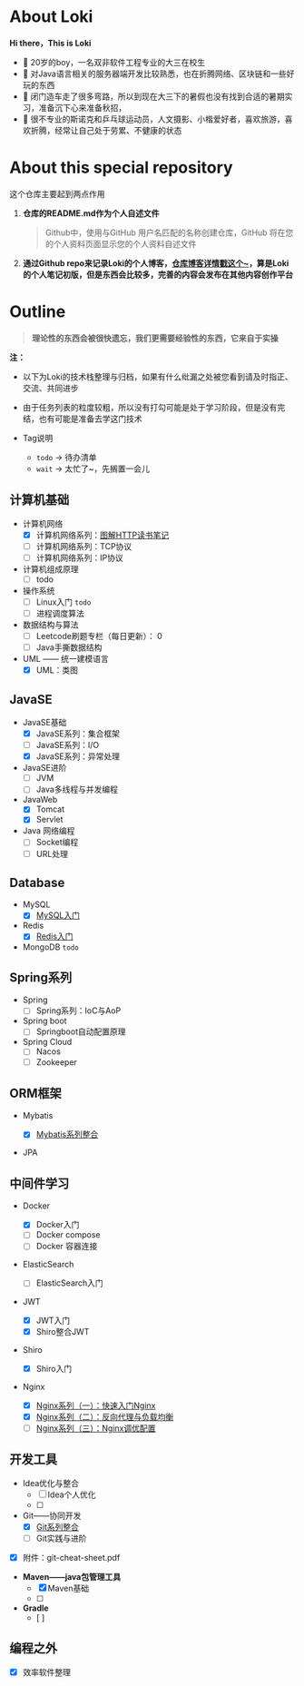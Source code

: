 # About Loki

**Hi there，This is Loki**

+ :watermelon: 20岁的boy，一名双非软件工程专业的大三在校生
+ :ear_of_rice: 对Java语言相关的服务器端开发比较熟悉，也在折腾网络、区块链和一些好玩的东西
+ :rabbit: 闭门造车走了很多弯路，所以到现在大三下的暑假也没有找到合适的暑期实习，准备沉下心来准备秋招，
+ :haircut: 很不专业的斯诺克和乒乓球运动员，人文摄影、小楷爱好者，喜欢旅游，喜欢折腾，经常让自己处于劳累、不健康的状态



# About this special repository

这个仓库主要起到两点作用

1. **仓库的README.md作为个人自述文件**

   > Github中，使用与GitHub 用户名匹配的名称创建仓库，GitHub 将在您的个人资料页面显示您的个人资料自述文件

2. **通过Github repo来记录Loki的个人博客，[仓库博客详情戳这个~](https://github.com/OliverLoki/OliverLoki)，算是Loki的个人笔记初版，但是东西会比较多，完善的内容会发布在其他内容创作平台**



# Outline

> **理论性的东西会被很快遗忘，我们更需要经验性的东西，它来自于实操**

**注：**

+ 以下为Loki的技术栈整理与归档，如果有什么纰漏之处被您看到请及时指正、交流、共同进步

+ 由于任务列表的粒度较粗，所以没有打勾可能是处于学习阶段，但是没有完结，也有可能是准备去学这门技术

+ Tag说明

  + `todo` -> 待办清单
  + `wait` -> 太忙了~，先搁置一会儿

## 计算机基础

+ 计算机网络
  - [x] 计算机网络系列：[图解HTTP读书笔记](https://blog.csdn.net/Night__breeze/article/details/124874557)
  - [ ] 计算机网络系列：TCP协议
  - [ ] 计算机网络系列：IP协议 
+ 计算机组成原理
  - [ ] todo
+ 操作系统
  - [ ] Linux入门 `todo`
  - [ ] 进程调度算法
+ 数据结构与算法
  - [ ] Leetcode刷题专栏（每日更新）： 0 
  - [ ] Java手撕数据结构

+ UML —— 统一建模语言
  - [x] UML：类图

## JavaSE

+ JavaSE基础 
  - [x] JavaSE系列：集合框架
  - [ ] JavaSE系列：I/O 
  - [x] JavaSE系列：异常处理
+ JavaSE进阶
  + [ ] JVM 
  + [ ] Java多线程与并发编程

+ JavaWeb
  + [x] Tomcat
  + [x] Servlet

+ Java 网络编程
  - [ ] Socket编程 
  - [ ] URL处理 

## Database

+ MySQL
  - [x] [MySQL入门]()
  
+ Redis 
  - [x] [Redis入门](https://blog.csdn.net/Night__breeze/article/details/123778708)
  
+ MongoDB `todo`

## Spring系列

+ Spring
  - [ ] Spring系列：IoC与AoP
+ Spring boot
  - [ ] Springboot自动配置原理
+ Spring Cloud
  - [ ] Nacos
  - [ ] Zookeeper

## ORM框架

+ Mybatis

  - [x] [Mybatis系列整合](https://blog.csdn.net/Night__breeze/article/details/124792108)

+ JPA 

  

## 中间件学习

+ Docker

    - [x] Docker入门
    - [ ] Docker compose
    - [ ] Docker 容器连接
+ ElasticSearch

    - [ ] ElasticSearch入门
+ JWT

    - [x] JWT入门
    - [x] Shiro整合JWT
+ Shiro
    - [x] Shiro入门 
    
+ Nginx
    - [x] [Nginx系列（一）：快速入门Nginx](https://blog.csdn.net/Night__breeze/article/details/124457586)
    - [x] [Nginx系列（二）：反向代理与负载均衡](https://blog.csdn.net/Night__breeze/article/details/124494678)
    - [ ] [Nginx系列（三）：Nginx调优配置]()

## 开发工具

+ Idea优化与整合
    + [ ] Idea个人优化
    + [ ] 
+ Git——协同开发
    + [x] [Git系列整合]()
    + [ ] Git实践与进阶
+ [x] 附件：git-cheat-sheet.pdf
  
+ **Maven——java包管理工具**
    + [x] Maven基础
    + [ ] 


+ **Gradle**
    + [ ] 

## 编程之外

  - [x] 效率软件整理



